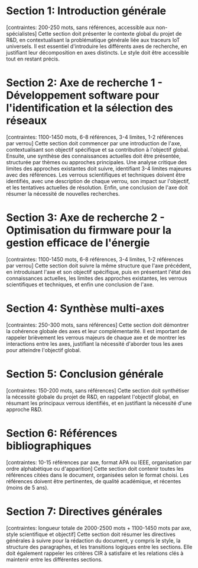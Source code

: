 # Section 1: Introduction générale
[contraintes: 200-250 mots, sans références, accessible aux non-spécialistes]
Cette section doit présenter le contexte global du projet de R&D, en contextualisant la problématique générale liée aux traceurs IoT universels. Il est essentiel d'introduire les différents axes de recherche, en justifiant leur décomposition en axes distincts. Le style doit être accessible tout en restant précis.

# Section 2: Axe de recherche 1 - Développement software pour l'identification et la sélection des réseaux
[contraintes: 1100-1450 mots, 6-8 références, 3-4 limites, 1-2 références par verrou]
Cette section doit commencer par une introduction de l'axe, contextualisant son objectif spécifique et sa contribution à l'objectif global. Ensuite, une synthèse des connaissances actuelles doit être présentée, structurée par thèmes ou approches principales. Une analyse critique des limites des approches existantes doit suivre, identifiant 3-4 limites majeures avec des références. Les verrous scientifiques et techniques doivent être identifiés, avec une description de chaque verrou, son impact sur l'objectif, et les tentatives actuelles de résolution. Enfin, une conclusion de l'axe doit résumer la nécessité de nouvelles recherches.

# Section 3: Axe de recherche 2 - Optimisation du firmware pour la gestion efficace de l'énergie
[contraintes: 1100-1450 mots, 6-8 références, 3-4 limites, 1-2 références par verrou]
Cette section doit suivre la même structure que l'axe précédent, en introduisant l'axe et son objectif spécifique, puis en présentant l'état des connaissances actuelles, les limites des approches existantes, les verrous scientifiques et techniques, et enfin une conclusion de l'axe.

# Section 4: Synthèse multi-axes
[contraintes: 250-300 mots, sans références]
Cette section doit démontrer la cohérence globale des axes et leur complémentarité. Il est important de rappeler brièvement les verrous majeurs de chaque axe et de montrer les interactions entre les axes, justifiant la nécessité d'aborder tous les axes pour atteindre l'objectif global.

# Section 5: Conclusion générale
[contraintes: 150-200 mots, sans références]
Cette section doit synthétiser la nécessité globale du projet de R&D, en rappelant l'objectif global, en résumant les principaux verrous identifiés, et en justifiant la nécessité d'une approche R&D.

# Section 6: Références bibliographiques
[contraintes: 10-15 références par axe, format APA ou IEEE, organisation par ordre alphabétique ou d'apparition]
Cette section doit contenir toutes les références citées dans le document, organisées selon le format choisi. Les références doivent être pertinentes, de qualité académique, et récentes (moins de 5 ans).

# Section 7: Directives générales
[contraintes: longueur totale de 2000-2500 mots + 1100-1450 mots par axe, style scientifique et objectif]
Cette section doit résumer les directives générales à suivre pour la rédaction du document, y compris le style, la structure des paragraphes, et les transitions logiques entre les sections. Elle doit également rappeler les critères CIR à satisfaire et les relations clés à maintenir entre les différentes sections.